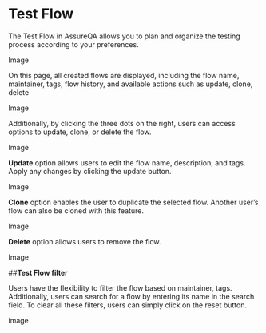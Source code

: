 ﻿

# **Test Flow** 

The Test Flow in AssureQA allows you to plan and organize the testing process according to your preferences.

Image

On this page, all created flows are displayed, including the flow name, maintainer, tags, flow history, and available actions such as update, clone, delete

Image

Additionally, by clicking the three dots on the right, users can access options to update, clone, or delete the flow.

Image

**Update** option allows users to edit the flow name, description, and tags. Apply any changes by clicking the update button.

Image

**Clone** option enables the user to duplicate the selected flow. Another user’s flow can also be cloned with this feature.

Image

**Delete** option allows users to remove the flow.

Image

##**Test Flow filter**

Users have the flexibility to filter the flow based on maintainer, tags. Additionally, users can search for a flow by entering its name in the search field. To clear all these filters, users can simply click on the reset button.

image





